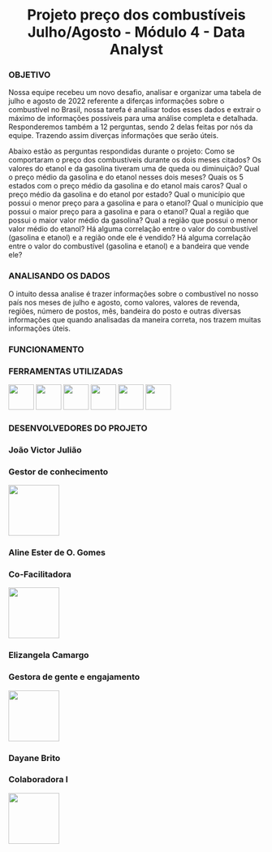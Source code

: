 
# <center>Projeto preço dos combustíveis Julho/Agosto -  Módulo 4 - Data Analyst </center>

### OBJETIVO
Nossa equipe recebeu um novo desafio, analisar e organizar uma tabela de julho e agosto de 2022 referente a diferças informações sobre o combustível no Brasil, nossa tarefa é analisar todos esses dados e extrair o máximo de informações possíveis para uma análise completa e detalhada. Responderemos também a 12 perguntas, sendo 2 delas feitas por nós da equipe. Trazendo assim diverças informações que serão úteis.

Abaixo estão as perguntas respondidas durante o projeto: 
Como se comportaram o preço dos combustíveis durante os dois meses citados? Os valores do etanol e da gasolina tiveram uma de queda ou diminuição?
Qual o preço médio da gasolina e do etanol nesses dois meses?
Quais os 5 estados com o preço médio da gasolina e do etanol mais caros?
Qual o preço médio da gasolina e do etanol por estado?
Qual o município que possui o menor preço para a gasolina e para o etanol?
Qual o município que possui o maior preço para a gasolina e para o etanol?
Qual a região que possui o maior valor médio da gasolina?
Qual a região que possui o menor valor médio do etanol?
Há alguma correlação entre o valor do combustível (gasolina e etanol) e a região onde ele é vendido?
Há alguma correlação entre o valor do combustível (gasolina e etanol) e a bandeira que vende ele?


### ANALISANDO OS DADOS

O intuito dessa analise é trazer informações sobre o combustível no nosso país nos meses de julho e agosto, como valores, valores de revenda, regiões, número de postos, mês, bandeira do posto e outras diversas informações que quando analisadas da maneira correta, nos trazem muitas informações úteis. 


### FUNCIONAMENTO 


### FERRAMENTAS UTILIZADAS
  <img src="https://upload.wikimedia.org/wikipedia/commons/thumb/d/d0/Google_Colaboratory_SVG_Logo.svg/1200px-Google_Colaboratory_SVG_Logo.svg.png" width="50" height="50" /> <img src="https://user-images.githubusercontent.com/40433498/174687676-5d40a2fe-4b62-4fa1-a1fe-20737a1878f8.png" width="50" height="50" /> <img src="https://enotas.com.br/blog/wp-content/uploads/2021/02/GitHub.jpg" width="50" height="50" /> <img src="https://salesdorado.com/wp-content/uploads/2022/07/Trello-Logo.png" width="50" height="50" /> <img src="https://classic.exame.com/wp-content/uploads/2018/10/discord-tecnologia-vip.jpg?quality=70&strip=info&w=720" width="50" height="50" /> <img src="https://t.ctcdn.com.br/63V25kDFoZnMMF2WjQavNUcoawY=/400x400/smart/filters:format(webp)/i618809.png" width="50" height="50" /> 
### DESENVOLVEDORES DO PROJETO

### João Victor Julião
### Gestor de conhecimento
<img src="https://avatars.githubusercontent.com/u/107512421?v=4" width="100" height="100" />
<p align="left">
  
### Aline Ester de O. Gomes
### Co-Facilitadora
<img src="https://avatars.githubusercontent.com/u/105750683?v=4" width="100" height="100" />
<p align="left">
  
### Elizangela Camargo
### Gestora de gente e engajamento
<img src="https://avatars.githubusercontent.com/u/40433498?v=4" width="100" height="100" />
<p align="left">
  
### Dayane Brito
### Colaboradora I
<img src="https://avatars.githubusercontent.com/u/107062500?v=4" width="100" height="100" />
<p align="left">
  
  
